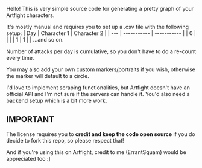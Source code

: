 Hello! This is very simple source code for generating a pretty graph of your Artfight characters. 

It's mostly manual and requires you to set up a .csv file with the following setup:
| Day | Character 1 | Character 2 |
| --- | ----------- | ----------- |
| 0 | | |
| 1 | 1 | |
...and so on.


Number of attacks per day is cumulative, so you don't have to do a re-count every time.

You may also add your own custom markers/portraits if you wish, otherwise the marker will default to a circle.

I'd love to implement scraping functionalities, but Artfight doesn't have an official API and I'm not sure if the servers can handle it. You'd also need a backend setup which is a bit more work.

## IMPORTANT

The license requires you to **credit and keep the code open source** if you do decide to fork this repo, so please respect that! 

And if you're using this on Artfight, credit to me (ErrantSquam) would be appreciated too :]

